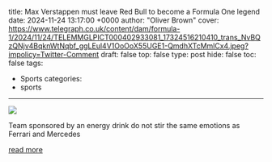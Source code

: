 title: Max Verstappen must leave Red Bull to become a Formula One legend
date: 2024-11-24 13:17:00 +0000
author: "Oliver Brown"
cover: https://www.telegraph.co.uk/content/dam/formula-1/2024/11/24/TELEMMGLPICT000402933081_17324516210410_trans_NvBQzQNjv4BqknWtNqbf_ggLEul4V1OoOoX55UGE1-QmdhXTcMmlCx4.jpeg?impolicy=Twitter-Comment
draft: false
top: false
type: post
hide: false
toc: false
tags:
  - Sports
categories:
  - sports
---

![](https://www.telegraph.co.uk/content/dam/formula-1/2024/11/24/TELEMMGLPICT000402933081_17324516210410_trans_NvBQzQNjv4BqknWtNqbf_ggLEul4V1OoOoX55UGE1-QmdhXTcMmlCx4.jpeg?impolicy=Twitter-Comment)

Team sponsored by an energy drink do not stir the same emotions as Ferrari and Mercedes

[read more](https://www.telegraph.co.uk/formula-1/2024/11/24/max-verstappen-must-leave-red-bull-to-become-f1-legend/)
